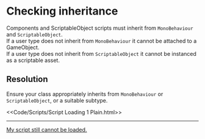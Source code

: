 # Checking inheritance
Components and ScriptableObject scripts must inherit from `MonoBehaviour` and `ScriptableObject`.  
If a user type does not inherit from `MonoBehaviour` it cannot be attached to a GameObject.  
If a user type does not inherit from `ScriptableObject` it cannot be instanced as a scriptable asset.  

## Resolution
Ensure your class appropriately inherits from `MonoBehaviour` or `ScriptableObject`, or a suitable subtype.  

<<Code/Scripts/Script Loading 1 Plain.html>>  

---  
[My script still cannot be loaded.](Editor%20Contexts.md)
